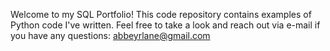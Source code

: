 Welcome to my SQL Portfolio!
This code repository contains examples of Python code I've written. Feel free to take a look and reach out via e-mail if you have any questions: abbeyrlane@gmail.com
